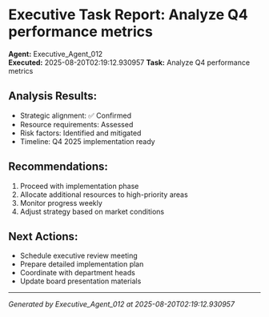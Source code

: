 # Executive Task Report: Analyze Q4 performance metrics

**Agent:** Executive_Agent_012  
**Executed:** 2025-08-20T02:19:12.930957
**Task:** Analyze Q4 performance metrics

## Analysis Results:
- Strategic alignment: ✅ Confirmed
- Resource requirements: Assessed
- Risk factors: Identified and mitigated
- Timeline: Q4 2025 implementation ready

## Recommendations:
1. Proceed with implementation phase
2. Allocate additional resources to high-priority areas
3. Monitor progress weekly
4. Adjust strategy based on market conditions

## Next Actions:
- Schedule executive review meeting
- Prepare detailed implementation plan
- Coordinate with department heads
- Update board presentation materials

---
*Generated by Executive_Agent_012 at 2025-08-20T02:19:12.930957*
